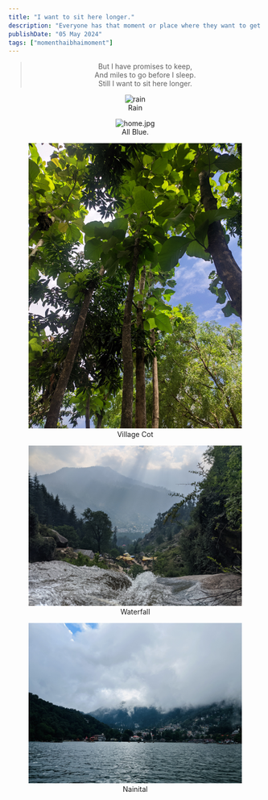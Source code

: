 ```yaml
---
title: "I want to sit here longer."
description: "Everyone has that moment or place where they want to get stuck. I too have a few."
publishDate: "05 May 2024"
tags: ["momenthaibhaimoment"]
---
```

<div style="text-align: center;">
  <blockquote>
    But I have promises to keep,<br>
    And miles to go before I sleep.<br>
    Still I want to sit here longer.
  </blockquote>
</div>

<figure style="text-align: center;">
  <img src="rain.jpg" alt="rain">
  <figcaption>Rain</figcaption>
</figure>

<figure style="text-align: center;">
  <img src="" alt="home.jpg">
  <figcaption>All Blue.</figcaption>
</figure>

<figure style="text-align: center;">
  <img src="junglefort.jpg" alt="fort">
  <figcaption>Village Cot</figcaption>
</figure>

<figure style="text-align: center;">
  <img src="manali.jpg" alt="fall">
  <figcaption>Waterfall</figcaption>
</figure>

<figure style="text-align: center;">
  <img src="/src/content/post/sit-here-longer/nainital.jpg" alt="lake">
  <figcaption>Nainital</figcaption>
</figure>

